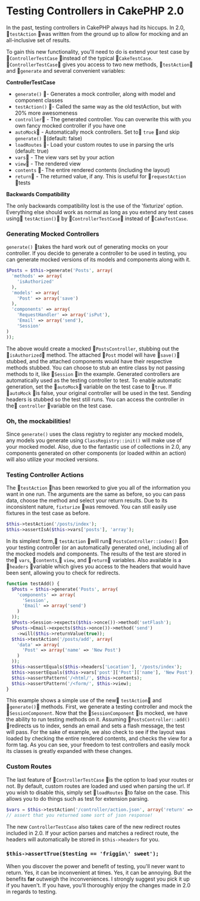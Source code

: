 # Testing Controllers in CakePHP 2.0

In the past, testing controllers in CakePHP always had its hiccups. In 2.0, `testAction` was written from the ground up to allow for mocking and an all-inclusive set of results.

To gain this new functionality, you'll need to do is extend your test case by `ControllerTestCase` instead of the typical `CakeTestCase`. `ControllerTestCase` gives you access to two new methods, `testAction` and `generate` and several convenient variables:

**ControllerTestCase**

- `generate()` - Generates a mock controller, along with model and component classes
- `testAction()` - Called the same way as the old testAction, but with 20% more awesomeness
- `controller` - The generated controller. You can overwrite this with you own fancy mocked controller if you have one
- `autoMock` - Automatically mock controllers. Set to `true` and skip `generate()` (default: false)
- `loadRoutes` - Load your custom routes to use in parsing the urls (default: true)
- `vars` - The view vars set by your action
- `view` - The rendered view
- `contents` - The entire rendered contents (including the layout)
- `return` - The returned value, if any. This is useful for `requestAction` tests

**Backwards Compatibility**

The only backwards compatibility lost is the use of the 'fixturize' option. Everything else should work as normal as long as you extend any test cases using `testAction()` by `ControllerTestCase` instead of `CakeTestCase`.

### Generating Mocked Controllers

`generate()` takes the hard work out of generating mocks on your controller. If you decide to generate a controller to be used in testing, you can generate mocked versions of its models and components along with it.

```php
$Posts = $this->generate('Posts', array(
  'methods' => array(
	'isAuthorized'
  ),
  'models' => array(
	'Post' => array('save')
  ),
  'components' => array(
	'RequestHandler' => array('isPut'),
	'Email' => array('send'),
	'Session'
)
));
```


The above would create a mocked `PostsController`, stubbing out the `isAuthorized` method. The attached `Post` model will have `save()` stubbed, and the attached components would have their respective methods stubbed. You can choose to stub an entire class by not passing methods to it, like `Session` in the example. Generated controllers are automatically used as the testing controller to test. To enable automatic generation, set the `autoMock` variable on the test case to `true`. If `autoMock` is false, your original controller will be used in the test. Sending headers is stubbed so the test still runs. You can access the controller in the `controller` variable on the test case.

### Oh, the mockabilities!

Since `generate()` uses the class registry to register any mocked models, any models you generate using `ClassRegistry::init()` will make use of your mocked model. Also, due to the fantastic use of collections in 2.0, any components generated on other components (or loaded within an action) will also utilize your mocked versions.

### Testing Controller Actions

The `testAction` has been reworked to give you all of the information you want in one run. The arguments are the same as before, so you can pass data, choose the method and select your return results. Due to its inconsistent nature, `fixturize` was removed. You can still easily use fixtures in the test case as before.

```php
$this->testAction('/posts/index');
$this->assertIsA($this->vars['posts'], 'array');
```


In its simplest form, `testAction` will run `PostsController::index()` on your testing controller (or an automatically generated one), including all of the mocked models and components. The results of the test are stored in the `vars`, `contents`, `view`, and `return` variables. Also available is a `headers` variable which gives you access to the headers that would have been sent, allowing you to check for redirects.

```php
function testAdd() {
  $Posts = $this->generate('Posts', array(
	'components' => array(
	  'Session',
	  'Email' => array('send')
	)
  ));
  $Posts->Session->expects($this->once())->method('setFlash');
  $Posts->Email->expects($this->once())->method('send')
	->will($this->returnValue(true));
  $this->testAction('/posts/add', array(
	'data' => array(
	  'Post' => array('name' => 'New Post')
	)
  ));
  $this->assertEquals($this->headers['Location'], '/posts/index');
  $this->assertEquals($this->vars['post']['Post']['name'], 'New Post');
  $this->assertPattern('/<html/', $this->contents);
  $this->assertPattern('/<form/', $this->view);
}
```


This example shows a simple use of the new `testAction` and `generate()` methods. First, we generate a testing controller and mock the `SessionComponent`. Now that the `SessionComponent` is mocked, we have the ability to run testing methods on it. Assuming `PostsController::add()` redirects us to index, sends an email and sets a flash message, the test will pass. For the sake of example, we also check to see if the layout was loaded by checking the entire rendered contents, and checks the view for a form tag. As you can see, your freedom to test controllers and easily mock its classes is greatly expanded with these changes.

### Custom Routes

The last feature of `ControllerTestCase` is the option to load your routes or not. By default, custom routes are loaded and used when parsing the url. If you wish to disable this, simply set `loadRoutes` to false on the case. This allows you to do things such as test for extension parsing.

```php
$vars = $this->testAction('/controller/action.json', array('return' => 'contents'));
// assert that you returned some sort of json response!
```

The new `ControllerTestCase` also takes care of the new redirect routes included in 2.0. If your action parses and matches a redirect route, the headers will automatically be stored in `$this->headers` for you.

### `$this->assertTrue($testing == 'friggin\' sweet');`

When you discover the power and benefit of testing, you'll never want to return. Yes, it can be inconvenient at times. Yes, it can be annoying. But the benefits **far** outweigh the inconveniences. I strongly suggest you pick it up if you haven't. If you have, you'll thoroughly enjoy the changes made in 2.0 in regards to testing.